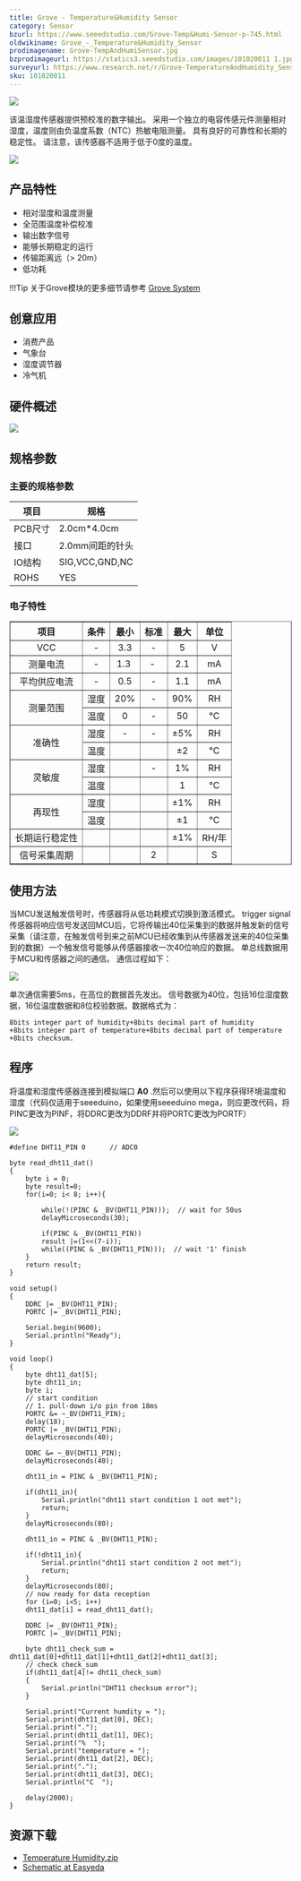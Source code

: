 ```yaml
---
title: Grove - Temperature&Humidity Sensor
category: Sensor
bzurl: https://www.seeedstudio.com/Grove-Temp&Humi-Sensor-p-745.html
oldwikiname: Grove_-_Temperature&Humidity_Sensor
prodimagename: Grove-TempAndHumiSensor.jpg
bzprodimageurl: https://statics3.seeedstudio.com/images/101020011 1.jpg
surveyurl: https://www.research.net/r/Grove-TemperatureAndHumidity_Sensor
sku: 101020011
---
```


![](https://raw.githubusercontent.com/SeeedDocument/Grove-TemperatureAndHumidity_Sensor/master/img/Grove-TempAndHumiSensor.jpg)

该温湿度传感器提供预校准的数字输出。 采用一个独立的电容传感元件测量相对湿度，温度则由负温度系数（NTC）热敏电阻测量。 具有良好的可靠性和长期的稳定性。 请注意，该传感器不适用于低于0度的温度。

[![](https://github.com/SeeedDocument/wiki_chinese/raw/master/docs/images/click_to_buy.PNG)](https://item.taobao.com/item.htm?spm=a1z10.3-c.w4002-11172317909.9.3ff19e11a0RYD6&id=520506479798)



产品特性
--------

- 相对湿度和温度测量
- 全范围温度补偿校准
- 输出数字信号
- 能够长期稳定的运行
- 传输距离远（> 20m）
- 低功耗

!!!Tip
    关于Grove模块的更多细节请参考 [Grove System](http://seeed.wiki/Grove_System/)

创意应用
------------------


- 消费产品
- 气象台
- 湿度调节器
- 冷气机

硬件概述
-----------------

![](https://raw.githubusercontent.com/SeeedDocument/Grove-TemperatureAndHumidity_Sensor/master/img/Temp_Humi_sch.jpg)

规格参数
--------------

### 主要的规格参数

| 项目        |   规格                  |
|--------------|------------------------|
| PCB尺寸     | 2.0cm*4.0cm            |
| 接口   | 2.0mm间距的针头 |
| IO结构 | SIG,VCC,GND,NC         |
| ROHS         | YES                    |

### 电子特性

<table border="1">
<tr>
<th>
项目
</th>
<th>
条件
</th>
<th>
最小
</th>
<th>
标准
</th>
<th>
最大
</th>
<th>
单位
</th>
</tr>
<tr align="center">
<td>
VCC
</td>
<td>
-
</td>
<td>
3.3
</td>
<td>
-
</td>
<td>
5
</td>
<td>
V
</td>
</tr>
<tr align="center">
<td>
测量电流
</td>
<td>
-
</td>
<td>
1.3 
</td>
<td>
- 
</td>
<td>
2.1
</td>
<td>
mA
</td>
</tr>
<tr align="center">
<td>
平均供应电流
</td>
<td>
-
</td>
<td>
0.5
</td>
<td>
-
</td>
<td>
1.1
</td>
<td>
mA
</td>
</tr>
<tr align="center">
<td rowspan="2">
测量范围
</td>
<td>
湿度
</td>
<td>
20%
</td>
<td>
-
</td>
<td>
90%
</td>
<td>
RH
</td>
</tr>
<tr align="center">
<td>
温度
</td>
<td>
0
</td>
<td>
-
</td>
<td>
50
</td>
<td>
°C
</td>
</tr>
<tr align="center">
<td rowspan="2">
准确性
</td>
<td>
湿度
</td>
<td>
-
</td>
<td>
-
</td>
<td>
±5%
</td>
<td>
RH
</td>
</tr>
<tr align="center">
<td>
温度
</td>
<td>
</td>
<td>
</td>
<td>
±2
</td>
<td>
°C
</td>
</tr>
<tr align="center">
<td rowspan="2">
灵敏度
</td>
<td>
湿度
</td>
<td>
</td>
<td>
-
</td>
<td>
1%
</td>
<td>
RH
</td>
</tr>
<tr align="center">
<td>
温度
</td>
<td>
</td>
<td>
</td>
<td>
1
</td>
<td>
°C
</td>
</tr>
<tr align="center">
<td rowspan="2">
再现性
</td>
<td>
湿度
</td>
<td>
</td>
<td>
</td>
<td>
±1%
</td>
<td>
RH
</td>
</tr>
<tr align="center">
<td>
温度
</td>
<td>
</td>
<td>
</td>
<td>
±1
</td>
<td>
°C
</td>
</tr>
<tr align="center">
<td>
长期运行稳定性
</td>
<td>
</td>
<td>
</td>
<td>
</td>
<td>
±1%
</td>
<td>
RH/年
</td>
</tr>
<tr align="center">
<td>
信号采集周期
</td>
<td>
</td>
<td>
</td>
<td>
2
</td>
<td>
</td>
<td>
S
</td>
</tr>
</table>

使用方法
-----

当MCU发送触发信号时，传感器将从低功耗模式切换到激活模式。 trigger signal传感器将响应信号发送回MCU后，它将传输出40位采集到的数据并触发新的信号采集（请注意，在触发信号到来之前MCU已经收集到从传感器发送来的40位采集到的数据）一个触发信号能够从传感器接收一次40位响应的数据。 单总线数据用于MCU和传感器之间的通信。
通信过程如下：


![](https://raw.githubusercontent.com/SeeedDocument/Grove-TemperatureAndHumidity_Sensor/master/img/Twig-Temperature_Humidity.jpg)

单次通信需要5ms，在高位的数据首先发出。 信号数据为40位，包括16位湿度数据，16位温度数据和8位校验数据。数据格式为：

    8bits integer part of humidity+8bits decimal part of humidity
    +8bits integer part of temperature+8bits decimal part of temperature
    +8bits checksum.

程序
-----------

将温度和湿度传感器连接到模拟端口 **A0** .然后可以使用以下程序获得环境温度和湿度（代码仅适用于seeeduino，如果使用seeeduino mega，则应更改代码，将PINC更改为PINF，将DDRC更改为DDRF并将PORTC更改为PORTF）

![](https://raw.githubusercontent.com/SeeedDocument/Grove-TemperatureAndHumidity_Sensor/master/img/Temperature_Sensor.jpg)

```
#define DHT11_PIN 0      // ADC0

byte read_dht11_dat()
{
    byte i = 0;
    byte result=0;
    for(i=0; i< 8; i++){

        while(!(PINC & _BV(DHT11_PIN)));  // wait for 50us
        delayMicroseconds(30);

        if(PINC & _BV(DHT11_PIN))
        result |=(1<<(7-i));
        while((PINC & _BV(DHT11_PIN)));  // wait '1' finish
    }
    return result;
}

void setup()
{
    DDRC |= _BV(DHT11_PIN);
    PORTC |= _BV(DHT11_PIN);

    Serial.begin(9600);
    Serial.println("Ready");
}

void loop()
{
    byte dht11_dat[5];
    byte dht11_in;
    byte i;
    // start condition
    // 1. pull-down i/o pin from 18ms
    PORTC &= ~_BV(DHT11_PIN);
    delay(18);
    PORTC |= _BV(DHT11_PIN);
    delayMicroseconds(40);

    DDRC &= ~_BV(DHT11_PIN);
    delayMicroseconds(40);

    dht11_in = PINC & _BV(DHT11_PIN);

    if(dht11_in){
        Serial.println("dht11 start condition 1 not met");
        return;
    }
    delayMicroseconds(80);

    dht11_in = PINC & _BV(DHT11_PIN);

    if(!dht11_in){
        Serial.println("dht11 start condition 2 not met");
        return;
    }
    delayMicroseconds(80);
    // now ready for data reception
    for (i=0; i<5; i++)
    dht11_dat[i] = read_dht11_dat();

    DDRC |= _BV(DHT11_PIN);
    PORTC |= _BV(DHT11_PIN);

    byte dht11_check_sum = dht11_dat[0]+dht11_dat[1]+dht11_dat[2]+dht11_dat[3];
    // check check_sum
    if(dht11_dat[4]!= dht11_check_sum)
    {
        Serial.println("DHT11 checksum error");
    }

    Serial.print("Current humdity = ");
    Serial.print(dht11_dat[0], DEC);
    Serial.print(".");
    Serial.print(dht11_dat[1], DEC);
    Serial.print("%  ");
    Serial.print("temperature = ");
    Serial.print(dht11_dat[2], DEC);
    Serial.print(".");
    Serial.print(dht11_dat[3], DEC);
    Serial.println("C  ");

    delay(2000);
}
```

资源下载
---------

- [Temperature Humidity.zip](https://raw.githubusercontent.com/SeeedDocument/Grove-TemperatureAndHumidity_Sensor/master/res/Temperature_Humidity.zip)
- [Schematic at Easyeda](https://easyeda.com/Seeed/Grove_TemperatureHumidity_Sensor_v1_2-d24e88017bba4040907d4cee6c7edd74)

<!-- This Markdown file was created from http://www.seeedstudio.com/wiki/Grove_-_Temperature&Humidity_Sensor -->
